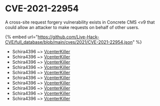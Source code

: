 # CVE-2021-22954

A cross-site request forgery vulnerability exists in Concrete CMS <v9 that could allow an attacker to make requests on behalf of other users.

{% embed url="https://github.com/Live-Hack-CVE/full_database/blob/main/cves/2021/CVE-2021-22954.json" %}


* Schira4396 ~> [VcenterKiller](https://www.alice-snow.ru/2021/database/cve-2021-22954/vcenterkiller-schira4396)
* Schira4396 ~> [VcenterKiller](https://www.alice-snow.ru/2021/database/cve-2021-22954/vcenterkiller-schira4396)
* Schira4396 ~> [VcenterKiller](https://www.alice-snow.ru/2021/database/cve-2021-22954/vcenterkiller-schira4396)
* Schira4396 ~> [VcenterKiller](https://www.alice-snow.ru/2021/database/cve-2021-22954/vcenterkiller-schira4396)
* Schira4396 ~> [VcenterKiller](https://www.alice-snow.ru/2021/database/cve-2021-22954/vcenterkiller-schira4396)
* Schira4396 ~> [VcenterKiller](https://www.alice-snow.ru/2021/database/cve-2021-22954/vcenterkiller-schira4396)
* Schira4396 ~> [VcenterKiller](https://www.alice-snow.ru/2021/database/cve-2021-22954/vcenterkiller-schira4396)
* Schira4396 ~> [VcenterKiller](https://www.alice-snow.ru/2021/database/cve-2021-22954/vcenterkiller-schira4396)
* Schira4396 ~> [VcenterKiller](https://www.alice-snow.ru/2021/database/cve-2021-22954/vcenterkiller-schira4396)
* Schira4396 ~> [VcenterKiller](https://www.alice-snow.ru/2021/database/cve-2021-22954/vcenterkiller-schira4396)